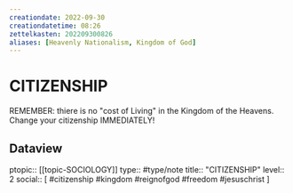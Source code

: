 ```yaml
---
creationdate: 2022-09-30
creationdatetime: 08:26
zettelkasten: 202209300826
aliases: [Heavenly Nationalism, Kingdom of God]
---
```

# CITIZENSHIP
REMEMBER: thiere is no "cost of Living" in the Kingdom of the Heavens.
Change your citizenship IMMEDIATELY!

## Dataview
ptopic:: [[topic-SOCIOLOGY]]
type:: #type/note
title:: "CITIZENSHIP"
level:: 2
social:: [ #citizenship #kingdom #reignofgod #freedom #jesuschrist ]
